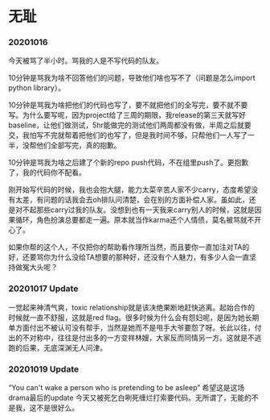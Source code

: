 # 无耻
### 20201016
今天被骂了半小时。骂我的人是不写代码的队友。

10分钟是骂我为啥不回答他们的问题，导致他们啥也写不了（问题是怎么import python library）。

10分钟是骂我为啥把他们的代码也写了，要不就把他们的全写完，要不就不要写。为什么要写呢，因为project给了三周的期限，我release的第三天就写好baseline，让他们做测试，5hr能做完的测试他们两周都没有做，半周之后就要交，我怕写不完就帮着把他们的也写了，但是我时间不够，只帮他们一人写了一半，没帮他们全部写完，真的抱歉。

10分钟是骂我为啥之后建了个新的repo push代码，不在组里push了。更抱歉了，我的代码你不配看。

刚开始写代码的时候，我也会抱大腿，能力太菜辛苦人家不少carry，态度希望没有太差，有问题的话我会去oh排队问清楚，会在别的方面补偿人家。虽如此，还是对不起那些carry过我的队友。没想到也有一天我来carry别人的时候，这就是因果循环，角色扮演总要都走一遍。原本就当作karma还个人情债，莫名被骂就不开心了。

如果你帮的这个人，不仅把你的帮助看作理所当然，而且要你一直加注对TA的好，还要骂你为什么没给TA想要的那种好，还没有个人魅力，有多少人会一直坚持做冤大头呢？

### 20201017 Update
一觉起来神清气爽，toxic relationship就是该决绝果断地赶快逃离。起始合作的时候就一直不舒服，这就是red flag。很多时候为什么会有怨妇呢，是因为她长期单方面付出不被认可没有帮手，当然是她而不是甩手大爷要怨了呀。长此以往，付出的不对称中，往往是付出多的一方变祥林嫂，大家反而同情另一方。这就是不逃跑的后果，无底深渊无人问津。

### 20201019 Update
“You can't wake a person who is pretending to be asleep”
希望这是这场drama最后的update
今天又被死乞白咧死缠烂打索要代码。无所谓了，无能的不是我，这不是很好么。
